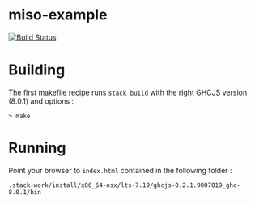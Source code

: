 # miso-example

[![Build Status](https://travis-ci.org/ocramz/miso-example.png)](https://travis-ci.org/ocramz/miso-example)

# Building

The first makefile recipe runs `stack build` with the right GHCJS version (8.0.1) and options :

    > make

# Running

Point your browser to `index.html` contained in the following folder :

    .stack-work/install/x86_64-osx/lts-7.19/ghcjs-0.2.1.9007019_ghc-8.0.1/bin